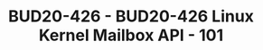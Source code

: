 ---
categories:
- BUD20
image:
  featured: 'true'
  path: https://static.linaro.org/connect/bud20/images/BUD20-426.png
session_id: BUD20-426
session_speakers:
- speaker_bio: Linux kernel developer with experience in some, opinion on many and
    passion for one subsystem.
  speaker_company: Linaro
  speaker_image: http://avatars.sched.co/d/8b/7349872/avatar.jpg.320x320px.jpg?a79
  speaker_name: Jassi Brar
  speaker_position: Principal Engineer at Linaro, Linux kernel Mailbox API maintainer.
  speaker_role: attendee, speaker
session_track: Linux Kernel
tag: session
tags: Linux Kernel
title: BUD20-426 - BUD20-426 Linux Kernel Mailbox API - 101
---